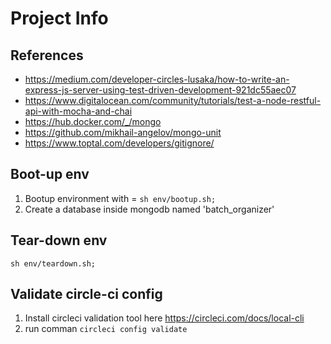 # Project Info

## References

- <https://medium.com/developer-circles-lusaka/how-to-write-an-express-js-server-using-test-driven-development-921dc55aec07>
- <https://www.digitalocean.com/community/tutorials/test-a-node-restful-api-with-mocha-and-chai>
- <https://hub.docker.com/_/mongo>
- <https://github.com/mikhail-angelov/mongo-unit>
- <https://www.toptal.com/developers/gitignore/>

## Boot-up env

1) Bootup environment with = `sh env/bootup.sh;`
2) Create a database inside mongodb named 'batch_organizer'

## Tear-down env

`sh env/teardown.sh;`

## Validate circle-ci config

1) Install circleci validation tool here <https://circleci.com/docs/local-cli>
2) run comman `circleci config validate`
